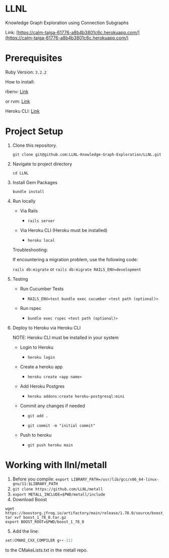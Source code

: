 # LLNL
Knowledge Graph Exploration using Connection Subgraphs

Link: [https://calm-taiga-61776-a8b4b3801c6c.herokuapp.com/](https://calm-taiga-61776-a8b4b3801c6c.herokuapp.com/)

# Prerequisites

Ruby Version: `3.2.2`

How to install:

rbenv: [Link](https://www.digitalocean.com/community/tutorials/how-to-install-ruby-on-rails-with-rbenv-on-ubuntu-20-04)

or rvm: [Link](https://rvm.io/rvm/install)

Heroku CLI: [Link](https://devcenter.heroku.com/articles/heroku-cli)

# Project Setup

1. Clone this repository.
   
   `git clone git@github.com:LLNL-Knowledge-Graph-Exploration/LLNL.git`

3. Navigate to project directory

    `cd LLNL`

4. Install Gem Packages

    `bundle install`

5. Run locally

    - Via Rails

        - `rails server`

    - Via Heroku CLI (Heroku must be installed)

        - `heroku local`

    Troubleshooting:

    If encountering a migration problem, use the following code:

    `rails db:migrate` or `rails db:migrate RAILS_ENV=development`

4. Testing

    - Run Cucumber Tests

        - `RAILS_ENV=test bundle exec cucumber <test path (optional)>`

    - Run rspec

        - `bundle exec rspec <test path (optional)>`

5. Deploy to Heroku via Heroku CLI

    NOTE: Heroku CLI must be installed in your system

    - Login to Heroku

        - `heroku login`

    - Create a heroku app
        
        - `heroku create <app name>`
    
    - Add Heroku Postgres

        - `heroku addons:create heroku-postgresql:mini`

    - Commit any changes if needed

        - `git add .`

        - `git commit -m "initial commit"`

    - Push to heroku

        - `git push heroku main`

# Working with llnl/metall
1. Before you compile: 
```export LIBRARY_PATH=/usr/lib/gcc/x86_64-linux-gnu/11:$LIBRARY_PATH```
2. `git clone https://github.com/LLNL/metall`
3. `export METALL_INCLUDE=$PWD/metall/include`
4. Download Boost
```
wget https://boostorg.jfrog.io/artifactory/main/release/1.78.0/source/boost_1_78_0.tar.gz
tar xvf boost_1_78_0.tar.gz
export BOOST_ROOT=$PWD/boost_1_78_0
```
5. Add the line:
```cpp
set(CMAKE_CXX_COMPILER g++-11)
```
to the CMakeLists.txt in the metall repo.
